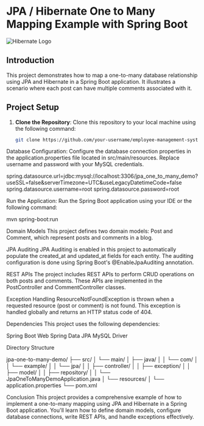 # JPA / Hibernate One to Many Mapping Example with Spring Boot

![Hibernate Logo](https://hibernate.org/images/hibernate-logo.svg)

## Introduction

This project demonstrates how to map a one-to-many database relationship using JPA and Hibernate in a Spring Boot application. It illustrates a scenario where each post can have multiple comments associated with it.

## Project Setup

1. **Clone the Repository**: Clone this repository to your local machine using the following command:
   ```bash
   git clone https://github.com/your-username/employee-management-system.git

Database Configuration: Configure the database connection properties in the application.properties file located in src/main/resources. Replace username and password with your MySQL credentials.

spring.datasource.url=jdbc:mysql://localhost:3306/jpa_one_to_many_demo?useSSL=false&serverTimezone=UTC&useLegacyDatetimeCode=false
spring.datasource.username=root
spring.datasource.password=root

Run the Application: Run the Spring Boot application using your IDE or the following command:

mvn spring-boot:run


Domain Models
This project defines two domain models: Post and Comment, which represent posts and comments in a blog.

JPA Auditing
JPA Auditing is enabled in this project to automatically populate the created_at and updated_at fields for each entity. The auditing configuration is done using Spring Boot's @EnableJpaAuditing annotation.

REST APIs
The project includes REST APIs to perform CRUD operations on both posts and comments. These APIs are implemented in the PostController and CommentController classes.

Exception Handling
ResourceNotFoundException is thrown when a requested resource (post or comment) is not found. This exception is handled globally and returns an HTTP status code of 404.

Dependencies
This project uses the following dependencies:

Spring Boot Web
Spring Data JPA
MySQL Driver

Directory Structure

jpa-one-to-many-demo/
├── src/
│   └── main/
│       ├── java/
│       │   └── com/
│       │       └── example/
│       │           └── jpa/
│       │               ├── controller/
│       │               ├── exception/
│       │               ├── model/
│       │               ├── repository/
│       │               └── JpaOneToManyDemoApplication.java
│       └── resources/
│           └── application.properties
└── pom.xml

Conclusion
This project provides a comprehensive example of how to implement a one-to-many mapping using JPA and Hibernate in a Spring Boot application. You'll learn how to define domain models, configure database connections, write REST APIs, and handle exceptions effectively.

